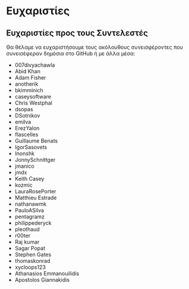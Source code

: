 Ευχαριστίες
===============

## Ευχαριστίες προς τους Συντελεστές

Θα θέλαμε να ευχαριστήσουμε τους ακόλουθους συνεισφέροντες που συνεισέφεραν δημόσια στο GitHub ή με άλλα μέσα:

* 007divyachawla
* Abid Khan
* Adam Fisher
* anotherik
* bkimminich
* caseysoftware
* Chris Westphal
* dsopas
* DSotnikov
* emilva
* ErezYalon
* flascelles
* Guillaume Benats
* IgorSasovets
* Inonshk
* JonnySchnittger
* jmanico
* jmdx
* Keith Casey
* kozmic
* LauraRosePorter
* Matthieu Estrade
* nathanawmk
* PauloASilva
* pentagramz
* philippederyck
* pleothaud
* r00ter
* Raj kumar
* Sagar Popat
* Stephen Gates
* thomaskonrad
* xycloops123
* Athanasios Emmanouilidis
* Apostolos Giannakidis
